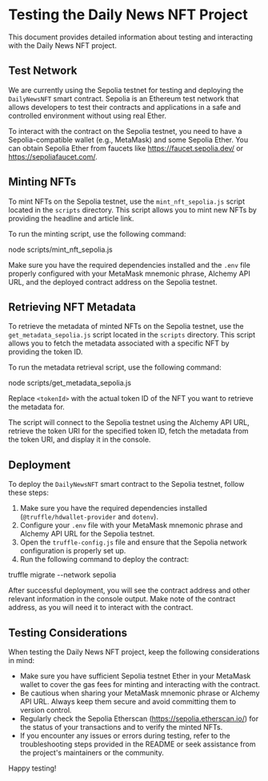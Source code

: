 # Testing the Daily News NFT Project

This document provides detailed information about testing and interacting with the Daily News NFT project.

## Test Network

We are currently using the Sepolia testnet for testing and deploying the `DailyNewsNFT` smart contract. Sepolia is an Ethereum test network that allows developers to test their contracts and applications in a safe and controlled environment without using real Ether.

To interact with the contract on the Sepolia testnet, you need to have a Sepolia-compatible wallet (e.g., MetaMask) and some Sepolia Ether. You can obtain Sepolia Ether from faucets like https://faucet.sepolia.dev/ or https://sepoliafaucet.com/.

## Minting NFTs

To mint NFTs on the Sepolia testnet, use the `mint_nft_sepolia.js` script located in the `scripts` directory. This script allows you to mint new NFTs by providing the headline and article link.

To run the minting script, use the following command:

node scripts/mint_nft_sepolia.js

Make sure you have the required dependencies installed and the `.env` file properly configured with your MetaMask mnemonic phrase, Alchemy API URL, and the deployed contract address on the Sepolia testnet.

## Retrieving NFT Metadata

To retrieve the metadata of minted NFTs on the Sepolia testnet, use the `get_metadata_sepolia.js` script located in the `scripts` directory. This script allows you to fetch the metadata associated with a specific NFT by providing the token ID.

To run the metadata retrieval script, use the following command:

node scripts/get_metadata_sepolia.js <tokenId>


Replace `<tokenId>` with the actual token ID of the NFT you want to retrieve the metadata for.

The script will connect to the Sepolia testnet using the Alchemy API URL, retrieve the token URI for the specified token ID, fetch the metadata from the token URI, and display it in the console.

## Deployment

To deploy the `DailyNewsNFT` smart contract to the Sepolia testnet, follow these steps:

1. Make sure you have the required dependencies installed (`@truffle/hdwallet-provider` and `dotenv`).
2. Configure your `.env` file with your MetaMask mnemonic phrase and Alchemy API URL for the Sepolia testnet.
3. Open the `truffle-config.js` file and ensure that the Sepolia network configuration is properly set up.
4. Run the following command to deploy the contract:

truffle migrate --network sepolia

After successful deployment, you will see the contract address and other relevant information in the console output. Make note of the contract address, as you will need it to interact with the contract.

## Testing Considerations

When testing the Daily News NFT project, keep the following considerations in mind:

- Make sure you have sufficient Sepolia testnet Ether in your MetaMask wallet to cover the gas fees for minting and interacting with the contract.
- Be cautious when sharing your MetaMask mnemonic phrase or Alchemy API URL. Always keep them secure and avoid committing them to version control.
- Regularly check the Sepolia Etherscan (https://sepolia.etherscan.io/) for the status of your transactions and to verify the minted NFTs.
- If you encounter any issues or errors during testing, refer to the troubleshooting steps provided in the README or seek assistance from the project's maintainers or the community.

Happy testing!